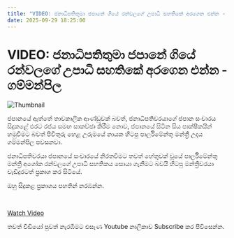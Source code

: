 ```yaml
---
title: "VIDEO: ජනාධිපතිතුමා ජපානේ ගියේ රන්වලගේ උපාධි සහතිකේ අරගෙන එන්න - ගම්මන්පිල"
date: 2025-09-29 18:25:00
---
```


# VIDEO: ජනාධිපතිතුමා ජපානේ ගියේ රන්වලගේ උපාධි සහතිකේ අරගෙන එන්න - ගම්මන්පිල

![Thumbnail](https://helakuru.sgp1.cdn.digitaloceanspaces.com/esana/images/lib/gammanpila-video-kd.jpg)

ජපානයේ ඇත්තේ තාවකාලික ආණ්ඩුවක් බවත්, ජනාධිපතිවරයාගේ ජපාන සංචාරය සිදුකළේ එරට රජය සමඟ සාකච්ඡා කිරීම නොව, ජපානයේ සිටින සිය පාක්ෂිකයින් හමුවීමට බවත් පිවිතුරු හෙළ උරුමයේ නායක හිටපු පාර්ලිමේන්තු මන්ත්‍රී උදය ගම්මන්පිල පවසනවා.

ජනාධිපතිවරයා ජපානයේ සංචාරයේ නිරතවීමට තවත් හේතුවක් වූයේ පාර්ලිමේන්තු මන්ත්‍රී අශෝක රන්වලගේ උපාධි සහතිකය සොයා ගැනීමට බවයි හිටපු මන්ත්‍රීවරයා වැඩිදුරටත් ප්‍රකාශ කර සිටියේ.

ඔහු සිදුකළ ප්‍රකාශය පහතින් නරඹන්න.

 

[Watch Video](https://youtube.com/embed/uiqg9dacoSI)

තවත් වීඩියෝ පුවත් නැරඹීමට එසැණ Youtube නාලිකාව Subscribe කර පිවිසෙන්න.

